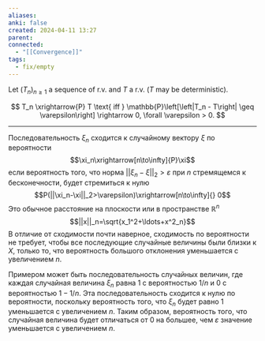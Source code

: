 ```yaml
---
aliases: 
anki: false
created: 2024-04-11 13:27
parent: 
connected:
  - "[[Convergence]]"
tags:
  - fix/empty
---
```


Let $(T_n)_{n\geq1}$ a sequence of r.v. and $T$ a r.v. ($T$ may be deterministic).

$$ T_n \xrightarrow{P} T \text{ iff } \mathbb{P}\left[\left|T_n - T\right| \geq \varepsilon\right] \rightarrow 0, \forall \varepsilon > 0. $$


---


Последовательность $\xi_n$ сходится к случайному вектору $\xi$ по вероятности 
$$\xi_n\xrightarrow[n\to\infty]{P}\xi$$
если вероятность того, что норма  $||\xi_n-\xi||_2 > \varepsilon$ при $n$ стремящемся к бесконечности, будет стремиться к нулю
$$P(||\xi_n-\xi||_2>\varepsilon)\xrightarrow[n\to\infty]{} 0$$
Это обычное расстояние на плоскости или в пространстве $\mathbb{R}^n$
$$||x||_n=\sqrt{x_1^2+\ldots+x^2_n}$$
В отличие от сходимости почти наверное, сходимость по вероятности не требует, чтобы все последующие случайные величины были близки к $X$, только то, что вероятность большого отклонения уменьшается с увеличением $n$.

Примером может быть последовательность случайных величин, где каждая случайная величина $\xi_n$ равна $1$ с вероятностью $1/n$ и $0$ с вероятностью $1-1/n$. Эта последовательность сходится к нулю по вероятности, поскольку вероятность того, что $\xi_n$ будет равно $1$ уменьшается с увеличением $n$. Таким образом, вероятность того, что случайная величина будет отличаться от 0 на большее, чем $\varepsilon$ значение уменьшается с увеличением $n$.
